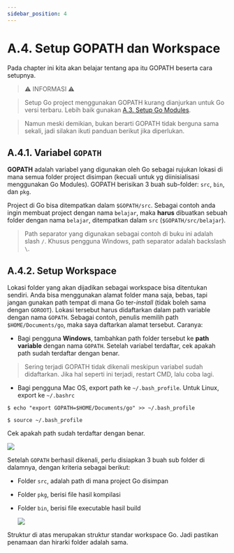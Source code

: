 ```yaml
---
sidebar_position: 4
---
```


# A.4. Setup GOPATH dan Workspace

  

Pada chapter ini kita akan belajar tentang apa itu GOPATH beserta cara setupnya.

  

> ⚠️ INFORMASI ⚠️

>

> Setup Go project menggunakan GOPATH kurang dianjurkan untuk Go versi terbaru. Lebih baik gunakan [A.3. Setup Go Modules](https://dasarpemrogramangolang.novalagung.com/A-setup-go-project-dengan-go-modules.html).

>

> Namun meski demikian, bukan berarti GOPATH tidak berguna sama sekali, jadi silakan ikuti panduan berikut jika diperlukan.

  

## A.4.1. Variabel `GOPATH`

**GOPATH** adalah variabel yang digunakan oleh Go sebagai rujukan lokasi di mana semua folder project disimpan (kecuali untuk yg diinisialisasi menggunakan Go Modules). GOPATH berisikan 3 buah sub-folder: `src`, `bin`, dan `pkg`.

  

Project di Go bisa ditempatkan dalam `$GOPATH/src`. Sebagai contoh anda ingin membuat project dengan nama `belajar`, maka **harus** dibuatkan sebuah folder dengan nama `belajar`, ditempatkan dalam `src` (`$GOPATH/src/belajar`).

  

>Path separator yang digunakan sebagai contoh di buku ini adalah slash `/`. Khusus pengguna Windows, path separator adalah backslash `\`.

  

## A.4.2. Setup Workspace

  

Lokasi folder yang akan dijadikan sebagai workspace bisa ditentukan sendiri. Anda bisa menggunakan alamat folder mana saja, bebas, tapi jangan gunakan path tempat di mana Go ter-_install_ (tidak boleh sama dengan `GOROOT`). Lokasi tersebut harus didaftarkan dalam path variable dengan nama `GOPATH`. Sebagai contoh, penulis memilih path `$HOME/Documents/go`, maka saya daftarkan alamat tersebut. Caranya:

  

- Bagi pengguna **Windows**, tambahkan path folder tersebut ke **path variable** dengan nama `GOPATH`. Setelah variabel terdaftar, cek apakah path sudah terdaftar dengan benar.

  

>Sering terjadi GOPATH tidak dikenali meskipun variabel sudah didaftarkan. Jika hal seperti ini terjadi, restart CMD, lalu coba lagi.

  

- Bagi pengguna Mac OS, export path ke `~/.bash_profile`. Untuk Linux, export ke `~/.bashrc`

```
$ echo "export GOPATH=$HOME/Documents/go" >> ~/.bash_profile

$ source ~/.bash_profile
```

Cek apakah path sudah terdaftar dengan benar.


**![](https://lh7-rt.googleusercontent.com/docsz/AD_4nXefFpJiR_MdtpIXruqEsZyOwQtC9nSrOnfzgdkrFoV22zArvtRRl6tZj8c6QYvY0bkzEjLU9R3Z5sIwoY57m8xuPbLeM5wHUbKnWLC2WF_EdVAVqshQOW1j18KrIs2t5dGaMahqBwAW8Fk-ndhahOjMYNKf?key=d3s-vJLBsYtwvRvGfZhdnw)**

  

Setelah `GOPATH` berhasil dikenali, perlu disiapkan 3 buah sub folder di dalamnya, dengan kriteria sebagai berikut:

  

- Folder `src`, adalah path di mana project Go disimpan

- Folder `pkg`, berisi file hasil kompilasi

- Folder `bin`, berisi file executable hasil build


	**![](https://lh7-rt.googleusercontent.com/docsz/AD_4nXetxatu1XI6fUA7UHm_F45T6iCCdzP4pc855l1i31qwA9W0uOzZJpsOYYL9UzcyVhFf22yk4s9yWQgMdwkZFtxwWz4wxWDYn-DaHfkig9CNlSi8jatkUvrl8g2GosvPesmDhO6Md0nnVmgFPvgDr65uK3Cx?key=d3s-vJLBsYtwvRvGfZhdnw)**


Struktur di atas merupakan struktur standar workspace Go. Jadi pastikan penamaan dan hirarki folder adalah sama.